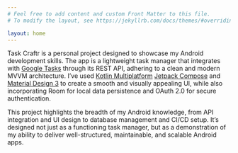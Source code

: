 ```yaml
---
# Feel free to add content and custom Front Matter to this file.
# To modify the layout, see https://jekyllrb.com/docs/themes/#overriding-theme-defaults

layout: home
---
```


Task Craftr is a personal project designed to showcase my Android development skills. The app is a lightweight task manager that integrates with [Google Tasks](https://developers.google.com/tasks) through its REST API, adhering to a clean and modern MVVM architecture. I’ve used [Kotlin Multiplatform](https://kotlinlang.org/docs/multiplatform.html) [Jetpack Compose](https://developer.android.com/compose) and [Material Design 3](https://developer.android.com/develop/ui/compose/designsystems/material3) to create a smooth and visually appealing UI, while also incorporating Room for local data persistence and OAuth 2.0 for secure authentication.

This project highlights the breadth of my Android knowledge, from API integration and UI design to database management and CI/CD setup. It’s designed not just as a functioning task manager, but as a demonstration of my ability to deliver well-structured, maintainable, and scalable Android apps.
